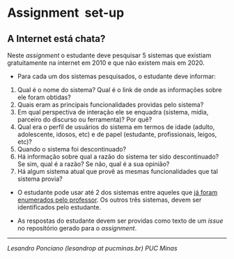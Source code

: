 # Assignment  set-up

## A Internet está chata?

Neste _assignment_ o estudante deve pesquisar 5 sistemas que existiam gratuitamente na internet em 2010 e que não existem mais em 2020.

* Para cada um dos sistemas pesquisados, o estudante deve informar:
1. Qual é o nome do sistema? Qual é o link de onde as informações sobre ele foram obtidas?
1. Quais eram as principais funcionalidades providas pelo sistema?
1. Em qual perspectiva de interação ele se enquadra (sistema, mídia, parceiro do discurso ou ferramenta)? Por quê?
1. Qual era o perfil de usuários do sistema em termos de idade (adulto, adolescente, idosos, etc) e de papel (estudante, profissionais, leigos, etc)?
1. Quando o sistema foi descontinuado?
1. Há informação sobre qual a razão do sistema ter sido descontinuado? Se sim, qual é a razão? Se não, qual é a sua opinião?
1. Há algum sistema atual que provê as mesmas funcionalidades que tal sistema provia?

* O estudante pode usar até 2 dos sistemas entre aqueles que [já foram enumerados pelo professor](https://github.com/ihc-puc-20201/Inter-Humano-Computador/blob/master/02-TrabalhosHandsOnOficinas/SistemasDoPassado.md). Os outros três sistemas, devem ser identificados pelo estudante.

* As respostas do estudante devem ser providas como texto de um _issue_ no repositório gerado para o _assignment_.

---

_Lesandro Ponciano (lesandrop at pucminas.br) PUC Minas_